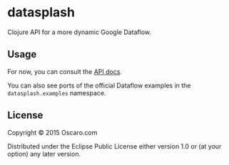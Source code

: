 # datasplash

Clojure API for a more dynamic Google Dataflow.

## Usage

For now, you can consult the [API docs](https://theblankscreen.net/datasplash/).

You can also see ports of the official Dataflow examples in the `datasplash.examples` namespace.

## License

Copyright © 2015 Oscaro.com

Distributed under the Eclipse Public License either version 1.0 or (at
your option) any later version.
